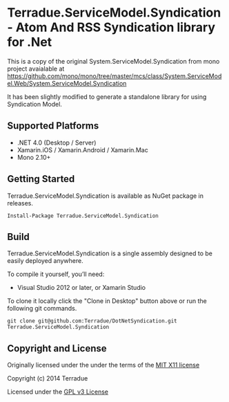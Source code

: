 # Terradue.ServiceModel.Syndication - Atom And RSS Syndication library for .Net

This is a copy of the original System.ServiceModel.Syndication from mono project avaialable at https://github.com/mono/mono/tree/master/mcs/class/System.ServiceModel.Web/System.ServiceModel.Syndication

It has been slightly modified to generate a standalone library for using Syndication Model.

## Supported Platforms

* .NET 4.0 (Desktop / Server)
* Xamarin.iOS / Xamarin.Android / Xamarin.Mac
* Mono 2.10+

## Getting Started

Terradue.ServiceModel.Syndication is available as NuGet package in releases.

```
Install-Package Terradue.ServiceModel.Syndication
```

## Build

Terradue.ServiceModel.Syndication is a single assembly designed to be easily deployed anywhere. 

To compile it yourself, you’ll need:

* Visual Studio 2012 or later, or Xamarin Studio

To clone it locally click the "Clone in Desktop" button above or run the 
following git commands.

```
git clone git@github.com:Terradue/DotNetSyndication.git Terradue.ServiceModel.Syndication
```

## Copyright and License

Originally licensed under the under the terms of the [MIT X11 license](https://github.com/Terradue/DotNetSyndication/blob/master/MIT.X11)

Copyright (c) 2014 Terradue

Licensed under the [GPL v3 License](https://github.com/Terradue/DotNetSyndication/blob/master/LICENSE)

